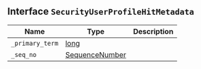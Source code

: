 ## Interface `SecurityUserProfileHitMetadata`

| Name | Type | Description |
| - | - | - |
| `_primary_term` | [long](./long.md) | &nbsp; |
| `_seq_no` | [SequenceNumber](./SequenceNumber.md) | &nbsp; |
